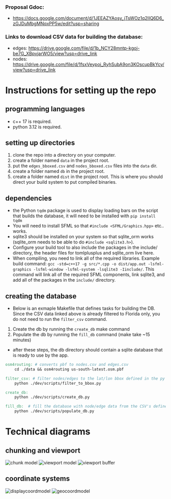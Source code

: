 ### Proposal Gdoc:
- https://docs.google.com/document/d/1JEEAZYAosy_jTsWOz1q2IIQ6D6_zGJDuMbgMNqxPP5w/edit?usp=sharing
### Links to download CSV data for building the database:
- edges: https://drive.google.com/file/d/1b_NCY28mntp-kgoj-be7G_XBpvjarWO5/view?usp=drive_link
- nodes: https://drive.google.com/file/d/1fsxVeypoj_RyhSubA9on3KOscupBkYcy/view?usp=drive_link

# Instructions for setting up the repo
## programming languages
- c++ 17 is required.
- python 3.12 is required.
## setting up directories
1. clone the repo into a directory on your computer.
2. create a folder named `data` in the project root.
3. put the `edges_bboxed.csv` and `nodes_bboxed.csv` files into the `data` dir.
4. create a folder named `db` in the project root.
5. create a folder named `dist` in the project root. This is where you should direct your build system to put compiled binaries.
## dependencies
- the Python `tqdm` package is used to display loading bars on the script that builds the database, it will need to be installed with `pip install tqdm`
- You will need to install SFML so that `#include <SFML/Graphics.hpp>` etc.. works.
- sqlite3 should be installed on your system so that sqlite_orm works (sqlite_orm needs to be able to do `#include <sqlite3.h>`).
- Configure your build tool to also include the packages in the include/ directory, the header files for tomlplusplus and sqlite_orm live here.
- When compiling, you need to link all of the required libraries. Example build command: `gcc -std=c++17 -g src/*.cpp -o dist/app.out -lsfml-graphics -lsfml-window -lsfml-system -lsqlite3 -Iinclude/`. This command will link all of the required SFML components, link sqlite3, and add all of the packages in the `include/` directory.
## creating the database
- Below is an exmaple Makefile that defines tasks for building the DB. Since the CSV data linked above is already filtered to Florida only, you do not need to run the `filter_csv` command.
1. Create the db by running the `create_db` make command
2. Populate the db by running the `fill_db` command (make take ~15 minutes)
- after these steps, the db directory should contain a sqlite database that is ready to use by the app.
```Makefile
osm4routing: # converts pbf to nodes.csv and edges.csv
	cd ./data && osm4routing us-south-latest.osm.pbf

filter_csv: # filter nodes/edges to the lat/lon bbox defined in the py file
	python ./dev/scripts/filter_to_bbox.py

create_db:
	python ./dev/scripts/create_db.py

fill_db:  # fill the database with node/edge data from the CSV's defined in the populate_db.py file
	python ./dev/scripts/populate_db.py
```

# Technical diagrams
## chunking and viewport
![chunk model](https://github.com/Rebeljah/osm_router/assets/3146309/991d91f5-b810-4cb7-9976-053a03d752e6)
![viewport model](https://github.com/Rebeljah/osm_router/assets/3146309/62c84eba-9382-4cf2-8678-8b8c91d987a1)
![viewport buffer](https://github.com/Rebeljah/osm_router/assets/3146309/683ff1c9-6524-4269-ba13-34fe7f740f8f)

## coordinate systems
![displaycoordmodel](https://github.com/Rebeljah/osm_router/assets/3146309/2b8e717b-9777-4741-b403-ebc93b0e4f5a)
![geocoordmodel](https://github.com/Rebeljah/osm_router/assets/3146309/43dcceca-91a2-4602-aa05-d6a2f743505f)
